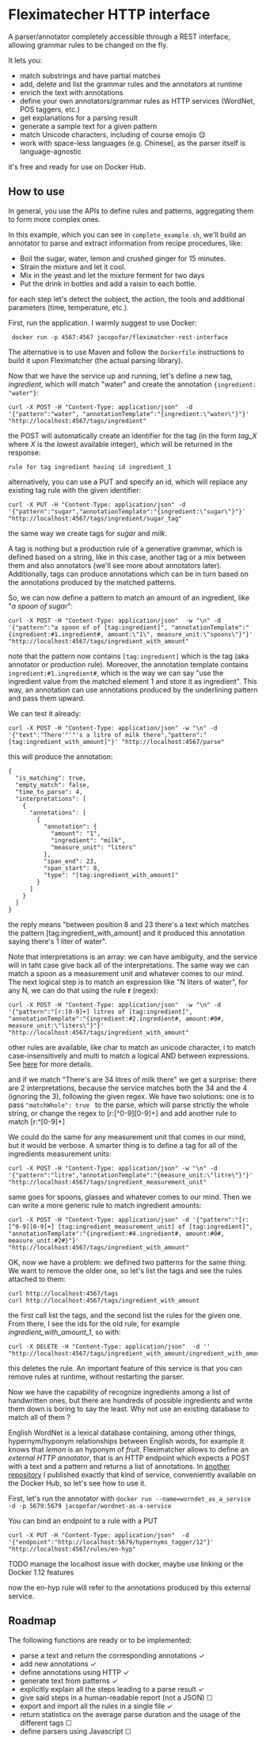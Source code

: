 Fleximatecher HTTP interface
============================

A parser/annotator completely accessible through a REST interface, allowing grammar rules to be changed on the fly.

It lets you:

* match substrings and have partial matches
* add, delete and list the grammar rules and the annotators at runtime
* enrich the text with annotations
* define your own annotators/grammar rules as HTTP services (WordNet, POS taggers, etc.)
* get explanations for a parsing result
* generate a sample text for a given pattern
* match Unicode characters, including of course emojis 😌
* work with space-less languages (e.g. Chinese), as the parser itself is language-agnostic

it's free and ready for use on Docker Hub.

How to use
----------
In general, you use the APIs to define rules and patterns, aggregating them to form more complex ones.

In this example, which you can see in `complete_example.sh`,  we'll build an annotator to parse and extract information from recipe procedures, like:
* Boil the sugar, water, lemon and crushed ginger for 15 minutes.
* Strain the mixture and let it cool.
* Mix in the yeast and let the mixture ferment for two days
* Put the drink in bottles and add a raisin to each bottle.

for each step let's detect the subject, the action, the tools and additional parameters (time, temperature, etc.).

First, run the application. I warmly suggest to use Docker:

     docker run -p 4567:4567 jacopofar/fleximatcher-rest-interface

The alternative is to use Maven and follow the `Dockerfile` instructions to build it upon Fleximatcher (the actual parsing library).

Now that we have the service up and running, let's define a new tag, _ingredient_, which will match "water" and create the annotation `{ingredient: "water"}`:

    curl -X POST -H "Content-Type: application/json"  -d '{"pattern":"water", "annotationTemplate":"{ingredient:\"water\"}"}' "http://localhost:4567/tags/ingredient"

the POST will automatically create an identifier for the tag (in the form _tag_X_ where _X_ is the lowest available integer), which will be returned in the response:

    rule for tag ingredient having id ingredient_1 

alternatively, you can use a PUT and specify an id, which will replace any existing tag rule with the given identifier:

    curl -X PUT -H "Content-Type: application/json" -d '{"pattern":"sugar","annotationTemplate":"{ingredient:\"sugar\"}"}' "http://localhost:4567/tags/ingredient/sugar_tag"

the same way we create tags for _sugar_ and _milk_.

A tag is nothing but a production rule of a generative grammar, which is defined based on a string, like in this case, another tag or a mix between them and also annotators (we'll see more about annotators later). Additionally, tags can produce annotations which can be in turn based on the annotations produced by the matched patterns.

So, we can now define a pattern to match an amount of an ingredient, like "_a spoon of sugar_":

    curl -X POST -H "Content-Type: application/json"  -w "\n" -d '{"pattern":"a spoon of of [tag:ingredient]", "annotationTemplate":"{ingredient:#1.ingredient#, amount:\"1\", measure_unit:\"spoons\"}"}' "http://localhost:4567/tags/ingredient_with_amount"

note that the pattern now contains `[tag:ingredient]` which is the tag (aka annotator or production rule). Moreover, the annotation template contains `ingredient:#1.ingredient#`, which is the way we can say "use the ingredient value from the matched element 1 and store it as ingredient". This way, an annotation can use annotations produced by the underlining pattern and pass them upward.

We can test it already:

    curl -X POST -H "Content-Type: application/json" -w "\n" -d '{"text":"There'"'"'s a litre of milk there","pattern":"[tag:ingredient_with_amount]"}' "http://localhost:4567/parse"

this will produce the annotation:

```
{
  "is_matching": true,
  "empty_match": false,
  "time_to_parse": 4,
  "interpretations": [
    {
      "annotations": [
        {
          "annotation": {
            "amount": "1",
            "ingredient": "milk",
            "measure_unit": "liters"
          },
          "span_end": 23,
          "span_start": 8,
          "type": "[tag:ingredient_with_amount]"
        }
      ]
    }
  ]
}
```

the reply means "between position 8 and 23 there's a text which matches the pattern [tag:ingredient_with_amount] and it produced this annotation saying there's 1 liter of water".

Note that interpretations is an array: we can have ambiguity, and the service will in taht case give back all of the interpretations.
The same way we can match a spoon as a measurement unit and whatever comes to our mind. The next logical step is to match an expression like "N liters of water", for any N, we can do that using the rule __r__ (regex):

    curl -X POST -H "Content-Type: application/json"  -w "\n" -d '{"pattern":"[r:[0-9]+] litres of [tag:ingredient]", "annotationTemplate":"{ingredient:#2.ingredient#, amount:#0#, measure_unit:\"liters\"}"}' "http://localhost:4567/tags/ingredient_with_amount"

other rules are available, like char to match an unicode character, i to match case-insensitively and multi to match a logical AND between expressions. See [here](https://github.com/jacopofar/fleximatcher) for more details. 

and if we match "There's are 34 litres of milk there" we get a surprise: there are 2 interpretations, because the service matches both the 34 and the 4 (ignoring the 3), following the given regex.
We have two solutions: one is to pass `"matchWhole": true ` to the parse, which will parse strictly the whole string, or change the regex to [r:[^0-9][0-9]+] and add another rule to match [r:^[0-9]+]

We could do the same for any measurement unit that comes in our mind, but it would be verbose. A smarter thing is to define a tag for all of the ingredients measurement units:

    curl -X POST -H "Content-Type: application/json" -w "\n" -d '{"pattern":"litre","annotationTemplate":"{measure_unit:\"litre\"}"}' "http://localhost:4567/tags/ingredient_measurement_unit"

same goes for spoons, glasses and whatever comes to our mind. Then we can write a more generic rule to match ingredient amounts:

    curl -X POST -H "Content-Type: application/json" -d '{"pattern":"[r:[^0-9][0-9]+] [tag:ingredient_measurement_unit] of [tag:ingredient]", "annotationTemplate":"{ingredient:#4.ingredient#, amount:#0#, measure_unit:#2#}"}' "http://localhost:4567/tags/ingredient_with_amount"


OK, now we have a problem: we defined two patterns for the same thing. We want to remove the older one, so let's list the tags and see the rules attached to them:

    curl http://localhost:4567/tags
    curl http://localhost:4567/tags/ingredient_with_amount

the first call list the tags, and the second list the rules for the given one. From there, I see the ids for the old rule, for example _ingredient_with_amount_1_, so with:

    curl -X DELETE -H "Content-Type: application/json"  -d '' "http://localhost:4567/tags/ingredient_with_amount/ingredient_with_amount_3"

this deletes the rule. An important feature of this service is that you can remove rules at runtime, without restarting the parser.

Now we have the capability of recognize ingredients among a list of handwritten ones, but there are hundreds of possible ingredients and write them down is boring to say the least. Why not use an existing database to match all of them ?

English WordNet is a lexical database containing, among other things, hypernym/hyponym relationships between English words, for example it knows that *lemon* is an hyponym of *fruit*. Fleximatcher allows to define an _external HTTP annotator_, that is an HTTP endpoint which expects a POST with a text and a pattern and returns a list of annotations.
In [another repository](https://github.com/jacopofar/wordnet-as-a-service) I published exactly that kind of service, conveniently available on the Docker Hub, so let's see how to use it.

First, let's run the annotator with `docker run --name=worndet_as_a_service -d -p 5679:5679 jacopofar/wordnet-as-a-service`

You can bind an endpoint to a rule with a PUT
 
    curl -X PUT -H "Content-Type: application/json"  -d '{"endpoint":"http://localhost:5679/hypernyms_tagger/12"}' "http://localhost:4567/rules/en-hyp"


TODO manage the localhost issue with docker, maybe use linking or the Docker 1.12 features

now the en-hyp rule will refer to the annotations produced by this external service.


Roadmap
-------

The following functions are ready or to be implemented:

* parse a text and return the corresponding annotations ✓
* add new annotations ✓
* define annotations using HTTP ✓
* generate text from patterns ✓
* explicitly explain all the steps leading to a parse result ✓
* give said steps in a human-readable report (not a JSON) ☐
* export and import all the rules in a single file ✓
* return statistics on the average parse duration and the usage of the different tags ☐
* define parsers using Javascript ☐
